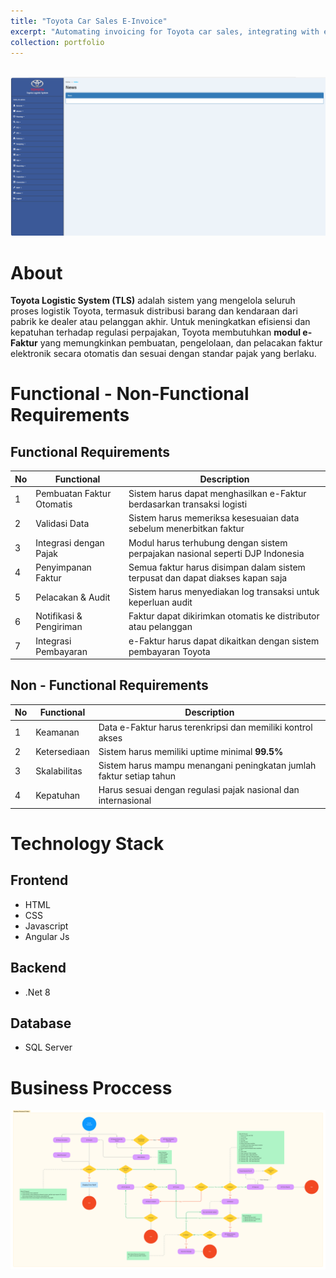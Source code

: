 ```yaml
---
title: "Toyota Car Sales E-Invoice"
excerpt: "Automating invoicing for Toyota car sales, integrating with existing ERP systems.<br/><img src='/images/ToyotaCarSalesE-Invoice.png'>"
collection: portfolio
---
```


<br />

<img src='/images/index_tls.png'>

# About
**Toyota Logistic System (TLS)** adalah sistem yang mengelola seluruh proses logistik Toyota, termasuk distribusi barang dan kendaraan dari pabrik ke dealer atau pelanggan akhir. Untuk meningkatkan efisiensi dan kepatuhan terhadap regulasi perpajakan, Toyota membutuhkan **modul e-Faktur** yang memungkinkan pembuatan, pengelolaan, dan pelacakan faktur elektronik secara otomatis dan sesuai dengan standar pajak yang berlaku.

# Functional - Non-Functional Requirements
## Functional Requirements
| No  | Functional                | Description                                                           |
|-----|---------------------------|-----------------------------------------------------------------------|
|1| Pembuatan Faktur Otomatis | Sistem harus dapat menghasilkan e-Faktur berdasarkan transaksi logisti|
|2| Validasi Data             | Sistem harus memeriksa kesesuaian data sebelum menerbitkan faktur     |
|3| Integrasi dengan Pajak    | 	Modul harus terhubung dengan sistem perpajakan nasional seperti DJP Indonesia
|4| Penyimpanan Faktur    | 	Semua faktur harus disimpan dalam sistem terpusat dan dapat diakses kapan saja 
|5| Pelacakan & Audit    | 	Sistem harus menyediakan log transaksi untuk keperluan audit 
|6| Notifikasi & Pengiriman    | 	Faktur dapat dikirimkan otomatis ke distributor atau pelanggan 
|7| Integrasi Pembayaran    | 	e-Faktur harus dapat dikaitkan dengan sistem pembayaran Toyota 

## Non - Functional Requirements
| No  | Functional                | Description                                                           |
|-----|---------------------------|-----------------------------------------------------------------------|
|1| Keamanan | Data e-Faktur harus terenkripsi dan memiliki kontrol akses |
|2| Ketersediaan | Sistem harus memiliki uptime minimal **99.5%** |
|3| Skalabilitas | 	Sistem harus mampu menangani peningkatan jumlah faktur setiap tahun
|4| Kepatuhan | Harus sesuai dengan regulasi pajak nasional dan internasional

# Technology Stack 
## Frontend
 - HTML
 - CSS
 - Javascript
 - Angular Js
## Backend
 - .Net 8
## Database
- SQL Server

# Business Proccess
<img src='/images/tls_faktur.png'>
